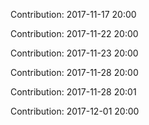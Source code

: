 Contribution: 2017-11-17 20:00

Contribution: 2017-11-22 20:00

Contribution: 2017-11-23 20:00

Contribution: 2017-11-28 20:00

Contribution: 2017-11-28 20:01

Contribution: 2017-12-01 20:00


